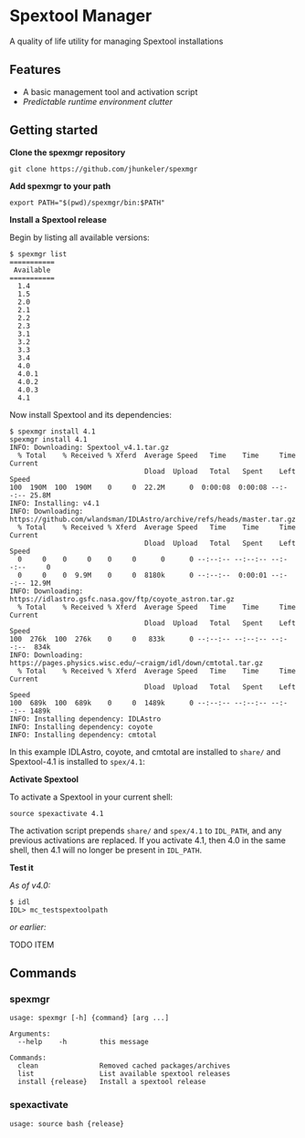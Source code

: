 # Spextool Manager

A quality of life utility for managing Spextool installations

## Features

- A basic management tool and activation script
- _Predictable runtime environment clutter_

## Getting started

**Clone the spexmgr repository**
```
git clone https://github.com/jhunkeler/spexmgr
```

**Add spexmgr to your path**
```
export PATH="$(pwd)/spexmgr/bin:$PATH"
```

**Install a Spextool release**

Begin by listing all available versions:

```
$ spexmgr list
===========
 Available
===========
  1.4
  1.5
  2.0
  2.1
  2.2
  2.3
  3.1
  3.2
  3.3
  3.4
  4.0
  4.0.1
  4.0.2
  4.0.3
  4.1
```

Now install Spextool and its dependencies:

```
$ spexmgr install 4.1
spexmgr install 4.1
INFO: Downloading: Spextool_v4.1.tar.gz
  % Total    % Received % Xferd  Average Speed   Time    Time     Time  Current
                                 Dload  Upload   Total   Spent    Left  Speed
100  190M  100  190M    0     0  22.2M      0  0:00:08  0:00:08 --:--:-- 25.8M
INFO: Installing: v4.1
INFO: Downloading: https://github.com/wlandsman/IDLAstro/archive/refs/heads/master.tar.gz
  % Total    % Received % Xferd  Average Speed   Time    Time     Time  Current
                                 Dload  Upload   Total   Spent    Left  Speed
  0     0    0     0    0     0      0      0 --:--:-- --:--:-- --:--:--     0
  0     0    0  9.9M    0     0  8180k      0 --:--:--  0:00:01 --:--:-- 12.9M
INFO: Downloading: https://idlastro.gsfc.nasa.gov/ftp/coyote_astron.tar.gz
  % Total    % Received % Xferd  Average Speed   Time    Time     Time  Current
                                 Dload  Upload   Total   Spent    Left  Speed
100  276k  100  276k    0     0   833k      0 --:--:-- --:--:-- --:--:--  834k
INFO: Downloading: https://pages.physics.wisc.edu/~craigm/idl/down/cmtotal.tar.gz
  % Total    % Received % Xferd  Average Speed   Time    Time     Time  Current
                                 Dload  Upload   Total   Spent    Left  Speed
100  689k  100  689k    0     0  1489k      0 --:--:-- --:--:-- --:--:-- 1489k
INFO: Installing dependency: IDLAstro
INFO: Installing dependency: coyote
INFO: Installing dependency: cmtotal
```

In this example IDLAstro, coyote, and cmtotal are installed to `share/` and Spextool-4.1 is installed to `spex/4.1`:

**Activate Spextool**

To activate a Spextool in your current shell:

```
source spexactivate 4.1
```

The activation script prepends `share/` and `spex/4.1` to `IDL_PATH`, and any previous activations are replaced. If you activate 4.1, then 4.0 in the same shell, then 4.1 will no longer be present in `IDL_PATH`.

**Test it**

*As of v4.0:*

```
$ idl
IDL> mc_testspextoolpath
```

*or earlier:*

TODO ITEM


## Commands

### spexmgr

```
usage: spexmgr [-h] {command} [arg ...]

Arguments:
  --help    -h        this message

Commands:
  clean               Removed cached packages/archives
  list                List available spextool releases
  install {release}   Install a spextool release
```


### spexactivate

```
usage: source bash {release}
```

